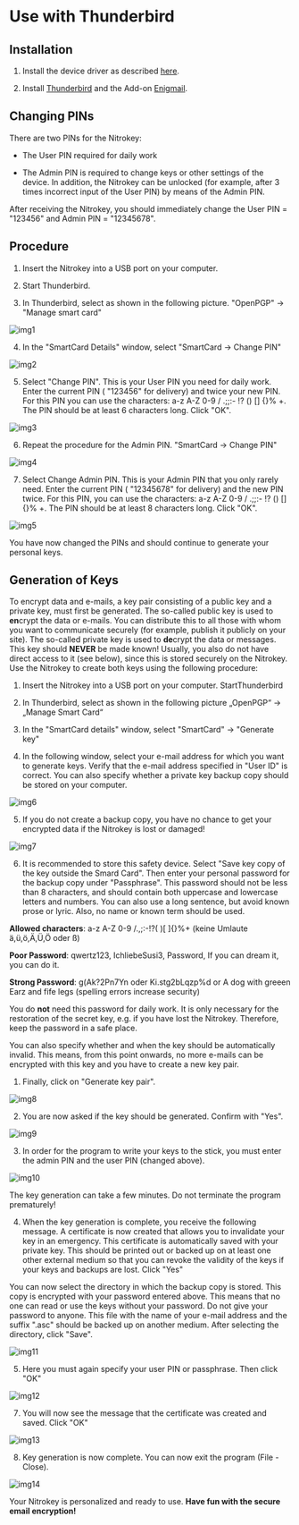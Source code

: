# Use with Thunderbird

## Installation

1. Install the device driver as described [here](https://www.nitrokey.com/documentation/installation).

2. Install [Thunderbird](https://www.thunderbird.net/en-US/) and the Add-on [Enigmail](https://www.enigmail.net/index.php/en/).

## Changing PINs

There are two PINs for the Nitrokey:

- The User PIN required for daily work

- The Admin PIN is required to change keys or other settings of the device. In addition, the Nitrokey can be unlocked (for example, after 3 times incorrect input of the User PIN) by means of the Admin PIN.

After receiving the Nitrokey, you should immediately change the User PIN = "123456" and Admin PIN = "12345678".

## Procedure

1. Insert the Nitrokey into a USB port on your computer.

2. Start Thunderbird.

3. In Thunderbird, select as shown in the following picture. "OpenPGP" → "Manage smart card"

![img1](./images/use-with-thunderbird/1.png)       

4. In the "SmartCard Details" window, select "SmartCard → Change PIN"

![img2](./images/use-with-thunderbird/2.png)

5. Select "Change PIN". This is your User PIN you need for daily work. Enter the current PIN ( "123456" for delivery) and twice your new PIN. For this PIN you can use the characters: a-z A-Z 0-9 / .;;:- !? () [] {}% +. The PIN should be at least 6 characters long. Click "OK".

![img3](./images/use-with-thunderbird/3.png)

6. Repeat the procedure for the Admin PIN. "SmartCard → Change PIN"

![img4](./images/use-with-thunderbird/4.png)     

7. Select Change Admin PIN. This is your Admin PIN that you only rarely need. Enter the current PIN ( "12345678" for delivery) and the new PIN twice. For this PIN, you can use the characters: a-z A-Z 0-9 / .;;:- !? () [] {}% +. The PIN should be at least 8 characters long. Click "OK".

![img5](./images/use-with-thunderbird/5.png)

You have now changed the PINs and should continue to generate your personal keys.

 
## Generation of Keys

To encrypt data and e-mails, a key pair consisting of a public key and a private key, must first be generated. The so-called public key is used to **en**crypt the data or e-mails. You can distribute this to all those with whom you want to communicate securely (for example, publish it publicly on your site). The so-called private key is used to **de**crypt the data or messages. This key should **NEVER** be made known! Usually, you also do not have direct access to it (see below), since this is stored securely on the Nitrokey. Use the Nitrokey to create both keys using the following procedure:

1. Insert the Nitrokey into a USB port on your computer.
    StartThunderbird

2. In Thunderbird, select as shown in the following picture
    „OpenPGP“ → „Manage Smart Card“

3. In the "SmartCard details" window, select "SmartCard" → "Generate key"

4. In the following window, select your e-mail address for which you want to generate keys. Verify that the e-mail address specified in "User ID" is correct. You can also specify whether a private key backup copy should be stored on your computer.

![img6](./images/use-with-thunderbird/6.png)

5. If you do not create a backup copy, you have no chance to get your encrypted data if the Nitrokey is lost or damaged!

![img7](./images/use-with-thunderbird/7.png)

6. It is recommended to store this safety device. Select "Save key copy of the key outside the Smard Card". Then enter your personal password for the backup copy under "Passphrase". This password should not be less than 8 characters, and should contain both uppercase and lowercase letters and numbers. You can also use a long sentence, but avoid known prose or lyric. Also, no name or known term should be used.

**Allowed characters**: a-z A-Z 0-9 /.,;:-!?( )[ ]{}%+ (keine Umlaute ä,ü,ö,Ä,Ü,Ö oder ß)

**Poor Password**: qwertz123, IchliebeSusi3, Password, If you can dream it, you can do it.

**Strong Password**: g(Ak?2Pn7Yn oder Ki.stg2bLqzp%d or A dog with greeen Earz and fife legs (spelling errors increase security)

You do **not** need this password for daily work. It is only necessary for the restoration of the secret key, e.g. if you have lost the Nitrokey. Therefore, keep the password in a safe place.

You can also specify whether and when the key should be automatically invalid. This means, from this point onwards, no more e-mails can be encrypted with this key and you have to create a new key pair.

1. Finally, click on "Generate key pair".

![img8](./images/use-with-thunderbird/8.png)   

2. You are now asked if the key should be generated. Confirm with "Yes".

![img9](./images/use-with-thunderbird/9.png)     

3. In order for the program to write your keys to the stick, you must enter the admin PIN and the user PIN (changed above).

![img10](./images/use-with-thunderbird/10.png)

The key generation can take a few minutes. Do not terminate the program prematurely!

4. When the key generation is complete, you receive the following message. A certificate is now created that allows you to invalidate your key in an emergency. This certificate is automatically saved with your private key. This should be printed out or backed up on at least one other external medium so that you can revoke the validity of the keys if your keys and backups are lost.
Click "Yes"

You can now select the directory in which the backup copy is stored. This copy is encrypted with your password entered above. This means that no one can read or use the keys without your password. Do not give your password to anyone. This file with the name of your e-mail address and the suffix ".asc" should be backed up on another medium.
After selecting the directory, click "Save".

![img11](./images/use-with-thunderbird/11.png)     

5. Here you must again specify your user PIN or passphrase.
Then click "OK"

![img12](./images/use-with-thunderbird/12.png)
     

7. You will now see the message that the certificate was created and saved.
Click "OK"

![img13](./images/use-with-thunderbird/13.png)
     

8. Key generation is now complete. You can now exit the program (File - Close).

![img14](./images/use-with-thunderbird/14.png)

Your Nitrokey is personalized and ready to use. **Have fun with the secure email encryption!**
